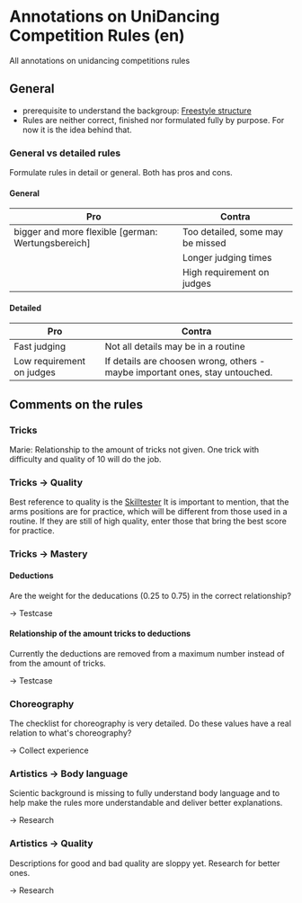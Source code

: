 # Annotations on UniDancing Competition Rules (en)

All annotations on unidancing competitions rules

## General

- prerequisite to understand the backgroup: [Freestyle structure](http://gos.si/blog/freestyle-the-most-missundrrstoood-unicycle-discipline)
- Rules are neither correct, finished nor formulated fully by purpose. For now it is the idea behind that.

### General vs detailed rules

Formulate rules in detail or general. Both has pros and cons.

#### General

| Pro | Contra |
| --- | ------ |
| bigger and more flexible [german: Wertungsbereich] | Too detailed, some may be missed |
|  | Longer judging times |
|  | High requirement on judges |

#### Detailed

| Pro | Contra |
| --- | ------ |
| Fast judging | Not all details may be in a routine |
| Low requirement on judges | If details are choosen wrong, others - maybe important ones, stay untouched. |

## Comments on the rules

### Tricks

Marie: Relationship to the amount of tricks not given. One trick with difficulty and quality of 10 will do the job.

### Tricks -> Quality

Best reference to quality is the [Skilltester](http://einradfahren.de/skilltester) It is important to mention, that the arms positions are for practice, which will be different from those used in a routine. If they are still of high quality, enter those that bring the best score for practice.

### Tricks -> Mastery

#### Deductions
Are the weight for the deducations (0.25 to 0.75) in the correct relationship?

-> Testcase

#### Relationship of the amount tricks to deductions

Currently the deductions are removed from a maximum number instead of from the amount of tricks.

-> Testcase

### Choreography

The checklist for choreography is very detailed. Do these values have a real relation to what's choreography?

-> Collect experience

### Artistics -> Body language

Scientic background is missing to fully understand body language and to help make the rules more understandable and deliver better explanations.

-> Research

### Artistics -> Quality

Descriptions for good and bad quality are sloppy yet. Research for better ones.

-> Research	
